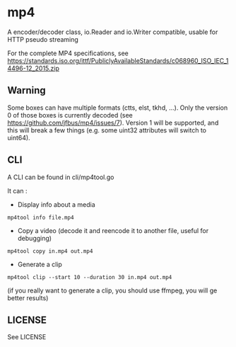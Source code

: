 # mp4

A encoder/decoder class, io.Reader and io.Writer compatible, usable for HTTP pseudo streaming

For the complete MP4 specifications, see https://standards.iso.org/ittf/PubliclyAvailableStandards/c068960_ISO_IEC_14496-12_2015.zip 


## Warning

Some boxes can have multiple formats (ctts, elst, tkhd, ...). Only the version 0 of those boxes is currently decoded (see https://github.com/jfbus/mp4/issues/7).
Version 1 will be supported, and this will break a few things (e.g. some uint32 attributes will switch to uint64).

## CLI

A CLI can be found in cli/mp4tool.go

It can :

* Display info about a media
```
mp4tool info file.mp4
```
* Copy a video (decode it and reencode it to another file, useful for debugging)
```
mp4tool copy in.mp4 out.mp4
```
* Generate a clip
```
mp4tool clip --start 10 --duration 30 in.mp4 out.mp4
```

(if you really want to generate a clip, you should use ffmpeg, you will ge better results)

## LICENSE

See LICENSE
